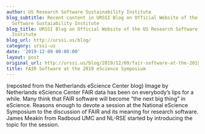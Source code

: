 ```yaml
---
author: US Research Software Sustainability Institute
blog_subtitle: Recent content in URSSI Blog on Official Website of the US Research
  Software Sustaiability Institute
blog_title: URSSI Blog on Official Website of the US Research Software Sustaiability
  Institute
blog_url: http://urssi.us/blog/
category: urssi-us
date: '2019-12-09 00:00:00'
layout: post
original_url: http://urssi.us/blog/2019/12/09/fair-software-at-the-2019-escience-symposium/
title: FAIR Software at the 2019 eScience Symposium
---
```


(reposted from the Netherlands eScience Center blog)
Image by Netherlands eScience Center
FAIR data has been on everybody’s lips for a while. Many think that FAIR software will become “the next big thing” in eScience. Reasons enough to devote a session at the National eScience Symposium to the discussion of FAIR and its meaning for research software.
James Meakin from Radboud UMC and NL-RSE started by introducing the topic for the session.